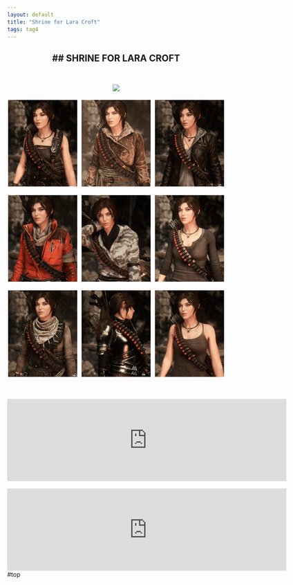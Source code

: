 ```yaml
---
layout: default
title: "Shrine for Lara Croft"
tags: tag4
---
```


<h2 align="center">
## SHRINE FOR LARA CROFT
</h2>
<br>
<p align="center">
  <img src="http://cdn.edgecast.steamstatic.com/steam/apps/391220/extras/ROTTR_AimGreater_30.jpg" />
  <br>
  <br>
  <img src="../images/lara_croft/595675716_preview_tumblr_nzfm6rPpdJ1twquoto1_500.gif" />
  <br>
  <br>
  <img src="../images/lara_croft/595675716_preview_tumblr_nzfm6rPpdJ1twquoto2_r1_500.gif" />
  <br>
  <br>
  <img src="../images/lara_croft/595675716_preview_tumblr_nzfm6rPpdJ1twquoto5_500.gif" />
</p>
<br>
<br>
<iframe src="https://store.steampowered.com/widget/391220/90033/" frameborder="0" width="646" height="190" align="center"></iframe>
<br>
<br>
<iframe src="https://store.steampowered.com/widget/391220/90034/" frameborder="0" width="646" height="190" align="center"></iframe>
<br>
#top
